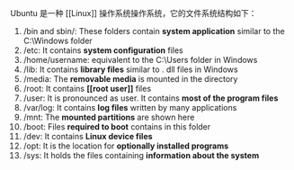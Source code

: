 Ubuntu 是一种 [[Linux]] 操作系统操作系统，它的文件系统结构如下：
1. /bin and sbin/: These folders contain **system application** similar to the C:\Windows folder 
2. /etc: It contains **system configuration** files 
3. /home/username:  equivalent to the C:\Users folder in Windows 
4. /lib: It contains **library files** similar to . dll files in Windows
5. /media: The **removable media** is mounted in the directory
6. /root: It contains **[[root user]]** files
7. /user:  It is pronounced as user. It contains **most of the program files** 
8. /var/log:  It contains **log files** written by many applications
9. /mnt: The **mounted partitions** are shown here
10. /boot: Files **required to boot** contains in this folder 
11. /dev: It contains **Linux device files**
12. /opt: It is the location for **optionally installed programs** 
13. /sys: It holds the files containing **information about the system** <!--SR:!2023-03-15,2,210-->